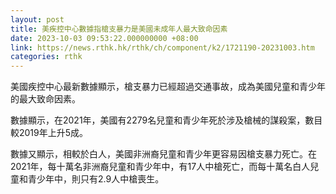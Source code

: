 ```yaml
---
layout: post
title: 美疾控中心數據指槍支暴力是美國未成年人最大致命因素
date: 2023-10-03 09:53:22.000000000 +08:00
link: https://news.rthk.hk/rthk/ch/component/k2/1721190-20231003.htm
categories: rthk
---
```


美國疾控中心最新數據顯示，槍支暴力已經超過交通事故，成為美國兒童和青少年的最大致命因素。

數據顯示，在2021年，美國有2279名兒童和青少年死於涉及槍械的謀殺案，數目較2019年上升5成。

數據又顯示，相較於白人，美國非洲裔兒童和青少年更容易因槍支暴力死亡。在2021年，每十萬名非洲裔兒童和青少年中，有17人中槍死亡，而每十萬名白人兒童和青少年中，則只有2.9人中槍喪生。
